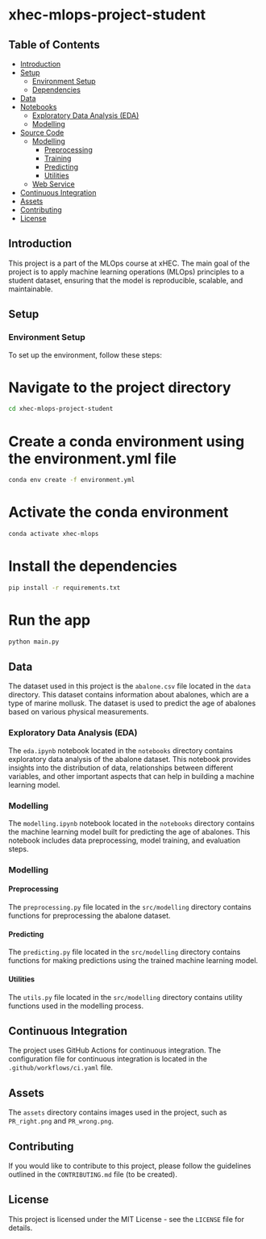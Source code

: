 # xhec-mlops-project-student

## Table of Contents
- [Introduction](#introduction)
- [Setup](#setup)
  - [Environment Setup](#environment-setup)
  - [Dependencies](#dependencies)
- [Data](#data)
- [Notebooks](#notebooks)
  - [Exploratory Data Analysis (EDA)](#exploratory-data-analysis-eda)
  - [Modelling](#modelling)
- [Source Code](#source-code)
  - [Modelling](#modelling-1)
    - [Preprocessing](#preprocessing)
    - [Training](#training)
    - [Predicting](#predicting)
    - [Utilities](#utilities)
  - [Web Service](#web-service)
- [Continuous Integration](#continuous-integration)
- [Assets](#assets)
- [Contributing](#contributing)
- [License](#license)

## Introduction
This project is a part of the MLOps course at xHEC. The main goal of the project is to apply machine learning operations (MLOps) principles to a student dataset, ensuring that the model is reproducible, scalable, and maintainable.

## Setup

### Environment Setup
To set up the environment, follow these steps:

# Navigate to the project directory
```bash
cd xhec-mlops-project-student
```
# Create a conda environment using the environment.yml file
```bash
conda env create -f environment.yml
```
# Activate the conda environment
```bash
conda activate xhec-mlops
```
# Install the dependencies
```bash
pip install -r requirements.txt
```
# Run the app 
```bash
python main.py
```
## Data
The dataset used in this project is the `abalone.csv` file located in the `data` directory. This dataset contains information about abalones, which are a type of marine mollusk. The dataset is used to predict the age of abalones based on various physical measurements.

### Exploratory Data Analysis (EDA)
The `eda.ipynb` notebook located in the `notebooks` directory contains exploratory data analysis of the abalone dataset. This notebook provides insights into the distribution of data, relationships between different variables, and other important aspects that can help in building a machine learning model.

### Modelling
The `modelling.ipynb` notebook located in the `notebooks` directory contains the machine learning model built for predicting the age of abalones. This notebook includes data preprocessing, model training, and evaluation steps.

### Modelling

#### Preprocessing
The `preprocessing.py` file located in the `src/modelling` directory contains functions for preprocessing the abalone dataset.

#### Predicting
The `predicting.py` file located in the `src/modelling` directory contains functions for making predictions using the trained machine learning model.

#### Utilities
The `utils.py` file located in the `src/modelling` directory contains utility functions used in the modelling process.


## Continuous Integration
The project uses GitHub Actions for continuous integration. The configuration file for continuous integration is located in the `.github/workflows/ci.yaml` file.

## Assets
The `assets` directory contains images used in the project, such as `PR_right.png` and `PR_wrong.png`.

## Contributing
If you would like to contribute to this project, please follow the guidelines outlined in the `CONTRIBUTING.md` file (to be created).

## License
This project is licensed under the MIT License - see the `LICENSE` file for details.
